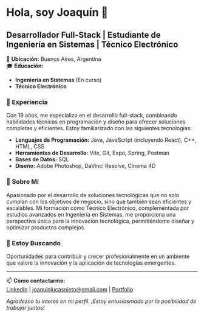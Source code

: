 # Hola, soy Joaquín 👋

## Desarrollador Full-Stack | Estudiante de Ingeniería en Sistemas | Técnico Electrónico

📍 **Ubicación:** Buenos Aires, Argentina  
🎓 **Educación:** 
- **Ingeniería en Sistemas** (En curso)
- **Técnico Electrónico**

### 💼 Experiencia

Con 19 años, me especializo en el desarrollo full-stack, combinando habilidades técnicas en programación y diseño para ofrecer soluciones completas y eficientes. Estoy familiarizado con las siguientes tecnologías:

- **Lenguajes de Programación:** Java, JavaScript (incluyendo React), C++, HTML, CSS
- **Herramientas de Desarrollo:** Vite, Git, Expo, Spring, Postman
- **Bases de Datos:** SQL
- **Diseño:** Adobe Photoshop, DaVinci Resolve, Cinema 4D

### 🚀 Sobre Mí

Apasionado por el desarrollo de soluciones tecnológicas que no solo cumplan con los objetivos de negocio, sino que también sean eficientes y escalables. Mi formación como Técnico Electrónico, complementada por estudios avanzados en Ingeniería en Sistemas, me proporciona una perspectiva única para la innovación tecnológica, permitiéndome diseñar y optimizar productos complejos.

### 👀 Estoy Buscando

Oportunidades para contribuir y crecer profesionalmente en un ambiente que valore la innovación y la aplicación de tecnologías emergentes.

---

📫 **Cómo contactarme:**  
[LinkedIn](https://www.linkedin.com/in/njoaco/) | joaquinlucasnieto@gmail.com | [Portfolio](https://njoaco.online/) 

*Agradezco tu interés en mi perfil. ¡Estoy entusiasmado por la posibilidad de trabajar juntos!*
